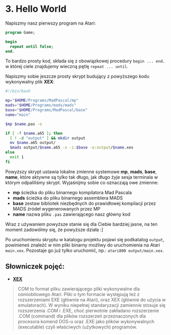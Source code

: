 # 3. Hello World

Napiszmy nasz pierwszy program na Atari:

```pascal
program Game;

begin
  repeat until false;
end.
```
To bardzo prosty kod, składa się z obowiązkowej procedury `begin ... end.` w której ciele znajdujemy wieczną pętlę `repeat ... until`.

Napiszmy sobie jeszcze prosty skrypt budujący z powyższego kodu wykonywalny plik **XEX**:

```bash
#!/bin/bash

mp="$HOME/Programs/MadPascal/mp"
mads="$HOME/Programs/mads/mads"
base="$HOME/Programs/MadPascal/base"
name="main"

$mp $name.pas -o

if [ -f $name.a65 ]; then
  [ ! -d "output" ] && mkdir output
  mv $name.a65 output/
  $mads output/$name.a65 -x -i:$base -o:output/$name.xex
else
  exit 1
fi
```

Powyższy skrypt ustawia lokalne zmienne systemowe **mp**, **mads**, **base**, **name**, które aktywne są tylko tak długo, jak długo żyje sesja terminala w którym odpaliliśmy skrypt. Wyjaśnijmy sobie co oznaczają owe zmienne:

* **mp** ścieżka do pliku binarnego kompilatora Mad Pascala
* **mads** ścieżka do pliku binarnego assemblera MADS
* **base** zestaw bibliotek niezbędnych do prawidłowej kompilacji przez MADS źródeł wygenerowanych przez MP
* **name** nazwa pliku `.pas` zawierającego nasz główny kod

Wraz z używaniem powyższe stanie się dla Ciebie bardziej jasne, na ten moment zadowólmy się, że powyższe działa :]

Po uruchomieniu skryptu w katalogu projektu pojawi się podkatalog `output`, powinieneś znaleźć w nim pliki binarny możliwy do uruchomienia na Atari `main.xex`. Pozostaje go już tylko uruchomić, np.: `atari800 output/main.xex`.

## Słowniczek pojęć:

* [**XEX**](http://atariki.krap.pl/index.php/COM)
>COM to format pliku zawierającego pliki wykonywalne dla ośmiobitowego Atari. Pliki o tym formacie występują też z rozszerzeniami EXE (głównie na Atari), oraz XEX (głównie do użycia w emulatorach). W wyniku niepełnej standaryzacji zamiennie stosuje się rozszerzenia .COM i .EXE, choć pierwotnie zakładano rozszerzenie .COM (command) dla plików rozszerzeń przeznaczonych dla procesora komend DOS-u oraz .EXE jako plików wykonywalnych (executable) czyli właściwych (użytkowych) programów.
